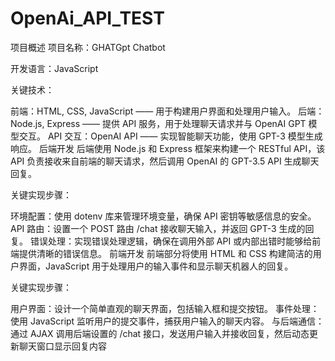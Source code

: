 # OpenAi_API_TEST
项目概述
项目名称：GHATGpt Chatbot

开发语言：JavaScript

关键技术：

前端：HTML, CSS, JavaScript —— 用于构建用户界面和处理用户输入。
后端：Node.js, Express —— 提供 API 服务，用于处理聊天请求并与 OpenAI GPT 模型交互。
API 交互：OpenAI API —— 实现智能聊天功能，使用 GPT-3 模型生成响应。
后端开发
后端使用 Node.js 和 Express 框架来构建一个 RESTful API，该 API 负责接收来自前端的聊天请求，然后调用 OpenAI 的 GPT-3.5 API 生成聊天回复。

关键实现步骤：

环境配置：使用 dotenv 库来管理环境变量，确保 API 密钥等敏感信息的安全。
API 路由：设置一个 POST 路由 /chat 接收聊天输入，并返回 GPT-3 生成的回复。
错误处理：实现错误处理逻辑，确保在调用外部 API 或内部出错时能够给前端提供清晰的错误信息。
前端开发
前端部分将使用 HTML 和 CSS 构建简洁的用户界面，JavaScript 用于处理用户的输入事件和显示聊天机器人的回复。

关键实现步骤：

用户界面：设计一个简单直观的聊天界面，包括输入框和提交按钮。
事件处理：使用 JavaScript 监听用户的提交事件，捕获用户输入的聊天内容。
与后端通信：通过 AJAX 调用后端设置的 /chat 接口，发送用户输入并接收回复，然后动态更新聊天窗口显示回复内容
